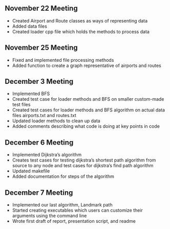 ## November 22 Meeting

  - Created Airport and Route classes as ways of representing data
  - Added data files
  - Created loader cpp file which holds the methods to process data
  
## November 25 Meeting

  - Fixed and implemented file processing methods
  - Added function to create a graph representative of airports and routes

## December 3 Meeting
  - Implemented BFS
  - Created test case for loader methods and BFS on smaller custom-made test files
  - Created test cases for loader methods and BFS algorithm on actual data files airports.txt and routes.txt
  - Updated loader methods to clean up data
  - Added comments describing what code is doing at key points in code
  
## December 6 Meeting
  - Implemented Dijkstra’s algorithm
  - Creates test cases for testing dijkstra’s shortest path algorithm from source to any node and test cases for dijkstra’s find path algorithm
  - Updated makefile
  - Added documentation for steps of the algorithm

## December 7 Meeting
  - Implemented our last algorithm, Landmark path
  - Started creating executables which users can customize their arguments using the command line
  - Wrote first draft of report, presentation script, and readme
